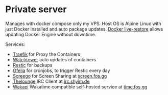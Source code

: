 # Private server

Manages with docker compose only my VPS. Host OS is Alpine Linux with just Docker installed and auto package updates. [Docker live-restore](https://docs.docker.com/config/containers/live-restore/) allows updating Docker Engine without downtime.

Services:

- [Traefik](https://traefik.io/) for Proxy the Containers
- [Watchtower](https://containrrr.dev/watchtower) auto updates of containers
- [Restic](https://restic.readthedocs.io/en/stable/index.html) for backups
- [Ofelia](https://github.com/mcuadros/ofelia/) for cronjobs, to trigger Restic every day
- [Screego](https://screego.net/) for Screen Sharing at [screen.fos.gg](https://screen.fos.gg)
- [Thelounge](https://thelounge.chat/) IRC Client at [irc.shyim.de](https://irc.shyim.de)
- [Wakapi](https://github.com/muety/wakapi/) Wakatime compatible self-hosted service at [time.fos.gg](https://time.fos.gg)

